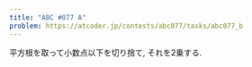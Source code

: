 ```yaml
---
title: "ABC #077 A"
problem: https://atcoder.jp/contests/abc077/tasks/abc077_b
---
```

平方根を取って小数点以下を切り捨て, それを2乗する.
